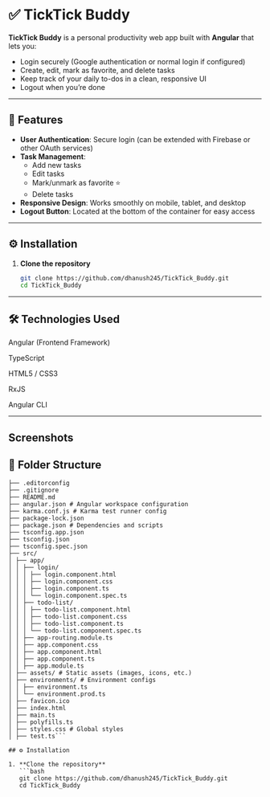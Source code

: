 # ✅ TickTick Buddy

**TickTick Buddy** is a personal productivity web app built with **Angular** that lets you:
- Login securely (Google authentication or normal login if configured)
- Create, edit, mark as favorite, and delete tasks
- Keep track of your daily to-dos in a clean, responsive UI
- Logout when you’re done

---

## 🚀 Features
- **User Authentication**: Secure login (can be extended with Firebase or other OAuth services)
- **Task Management**:
  - Add new tasks
  - Edit tasks
  - Mark/unmark as favorite ⭐
  - Delete tasks
- **Responsive Design**: Works smoothly on mobile, tablet, and desktop
- **Logout Button**: Located at the bottom of the container for easy access

---

## ⚙️ Installation

1. **Clone the repository**
   ```bash
   git clone https://github.com/dhanush245/TickTick_Buddy.git
   cd TickTick_Buddy
---

## 🛠️ Technologies Used
Angular (Frontend Framework)

TypeScript

HTML5 / CSS3

RxJS

Angular CLI

---

## Screenshots

## 📂 Folder Structure
```├── .browserslistrc
├── .editorconfig
├── .gitignore
├── README.md
├── angular.json # Angular workspace configuration
├── karma.conf.js # Karma test runner config
├── package-lock.json
├── package.json # Dependencies and scripts
├── tsconfig.app.json
├── tsconfig.json
├── tsconfig.spec.json
├── src/
│ ├── app/
│ │ ├── login/
│ │ │ ├── login.component.html
│ │ │ ├── login.component.css
│ │ │ ├── login.component.ts
│ │ │ └── login.component.spec.ts
│ │ ├── todo-list/
│ │ │ ├── todo-list.component.html
│ │ │ ├── todo-list.component.css
│ │ │ ├── todo-list.component.ts
│ │ │ └── todo-list.component.spec.ts
│ │ ├── app-routing.module.ts
│ │ ├── app.component.css
│ │ ├── app.component.html
│ │ ├── app.component.ts
│ │ ├── app.module.ts
│ ├── assets/ # Static assets (images, icons, etc.)
│ ├── environments/ # Environment configs
│ │ ├── environment.ts
│ │ └── environment.prod.ts
│ ├── favicon.ico
│ ├── index.html
│ ├── main.ts
│ ├── polyfills.ts
│ ├── styles.css # Global styles
│ ├── test.ts```

## ⚙️ Installation

1. **Clone the repository**
   ```bash
   git clone https://github.com/dhanush245/TickTick_Buddy.git
   cd TickTick_Buddy

